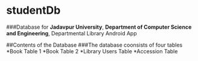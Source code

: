 # studentDb
###Database for **Jadavpur University**, **Department of Computer Science and Engineering**, Departmental Library Android App

##Contents of the Database
###The database coonsists of four tables
*Book Table 1
*Book Table 2
*Library Users Table
*Accession Table
